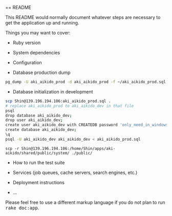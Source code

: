 == README

This README would normally document whatever steps are necessary to get the
application up and running.

Things you may want to cover:

* Ruby version

* System dependencies

* Configuration

* Database production dump

```bash
pg_dump -U aki_aikido_prod -d aki_aikido_prod -f ~/aki_aikido_prod.sql
```

* Database initialization in development

```bash
scp Shin@139.196.194.106:aki_aikido_prod.sql .
# replace aki_aikido_prod to aki_aikido_dev in that file
psql
drop database aki_aikido_dev;
drop user aki_aikido_dev;
create user aki_aikido_dev with CREATEDB password 'only_need_in_windows';
create database aki_aikido_dev;
\q
psql -U aki_aikido_dev aki_aikido_dev < aki_aikido_prod.sql
```

```
scp -r Shin@139.196.194.106:/home/Shin/apps/aki-aikido/shared/public/system/ ./public/
```

* How to run the test suite

* Services (job queues, cache servers, search engines, etc.)

* Deployment instructions

* ...


Please feel free to use a different markup language if you do not plan to run
<tt>rake doc:app</tt>.
